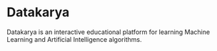# Datakarya
Datakarya is an interactive educational platform for learning Machine Learning and Artificial Intelligence algorithms.
